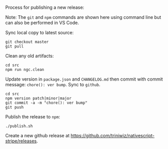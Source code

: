 Process for publishing a new release:

Note: The `git` and `npm` commands are shown here using command line but can also be
performed in VS Code.

Sync local copy to latest source:
```
git checkout master
git pull
```

Clean any old artifacts:
```
cd src
npm run ngc.clean
```

Update version in `package.json` and `CHANGELOG.md` then commit with commit message:
`chore(): ver bump`. Sync to `github`.
```
cd src
npm version patch|minor|major
git commit -a -m "chore(): ver bump"
git push
```

Publish the release to `npm`:
```
./publish.sh
```

Create a new github release at https://github.com/triniwiz/nativescript-stripe/releases.
